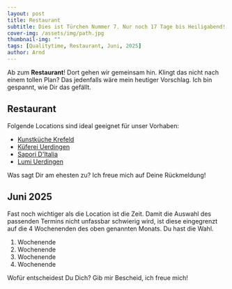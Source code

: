 ```yaml
---
layout: post
title: Restaurant
subtitle: Dies ist Türchen Nummer 7. Nur noch 17 Tage bis Heiligabend!
cover-img: /assets/img/path.jpg
thumbnail-img: ""
tags: [Qualitytime, Restaurant, Juni, 2025]
author: Arnd
---
```


Ab zum **Restaurant**! Dort gehen wir gemeinsam hin. Klingt das nicht nach einem tollen Plan? Das jedenfalls wäre mein heutiger Vorschlag. Ich bin gespannt, wie Dir das gefällt.

## Restaurant

Folgende Locations sind ideal geeignet für unser Vorhaben: 
* [Kunstküche Krefeld](https://www.kunstkueche.eu/)
* [Küferei Uerdingen](https://www.restaurant-kueferei.de/)
* [Sapori D'Italia](https://maps.app.goo.gl/dVAzLDGEfrvQuhvM8)
* [Lumi Uerdingen](https://lumi-am-rhein.de/)

Was sagt Dir am ehesten zu? Ich freue mich auf Deine Rückmeldung!

## Juni 2025

Fast noch wichtiger als die Location ist die Zeit. Damit die Auswahl des passenden Termins nicht unfassbar schwierig wird, ist diese eingegrenzt auf die 4 Wochenenden des oben genannten Monats. Du hast die Wahl. 

1. Wochenende 
2. Wochenende
3. Wochenende
4. Wochenende

Wofür entscheidest Du Dich? Gib mir Bescheid, ich freue mich!